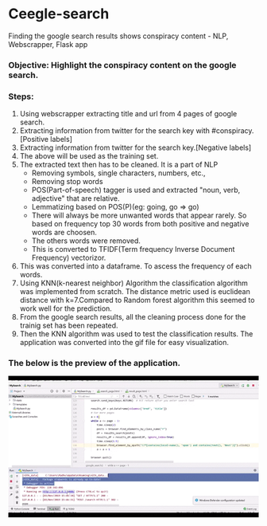 # Ceegle-search
Finding the google search results shows conspiracy content - NLP, Webscrapper, Flask app

### Objective: Highlight the conspiracy content on the google search.

### Steps:
1) Using webscrapper extracting title and url from 4 pages of google search.
2) Extracting information from twitter for the search key with #conspiracy.[Positive labels]
3) Extracting information from twitter for the search key.[Negative labels]
4) The above will be used as the training set.
5) The extracted text then has to be cleaned. It is a part of NLP
    - Removing symbols, single characters, numbers, etc.,
    - Removing stop words
    - POS(Part-of-speech) tagger is used and extracted "noun, verb, adjective" that are relative. 
    - Lemmatizing based on POS(P)(eg: going, go => go)
    - There will always be more unwanted words that appear rarely. So based on frequency top 30 words from both positive and negative words are choosen.
    - The others words were removed.
    - This is converted to TFIDF(Term frequency Inverse Document Frequency) vectorizor.
6) This was converted into a dataframe. To ascess the frequency of each words.
7) Using KNN(k-nearest neighbor) Algorithm the classification algorithm was implemented from scratch. The distance metric used is euclidean distance with k=7.Compared to Random forest algorithm this seemed to work well for the prediction.
8) From the google search results, all the cleaning process done for the trainig set has been repeated.
9) Then the KNN algorithm was used to test the classification results. The application was converted into the gif file for easy visualization.

### The below is the preview of the application. 

![](ceegleSearch.gif)
